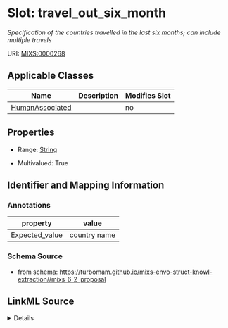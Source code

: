 # Slot: travel_out_six_month


_Specification of the countries travelled in the last six months; can include multiple travels_



URI: [MIXS:0000268](https://w3id.org/mixs/0000268)



<!-- no inheritance hierarchy -->




## Applicable Classes

| Name | Description | Modifies Slot |
| --- | --- | --- |
[HumanAssociated](HumanAssociated.md) |  |  no  |







## Properties

* Range: [String](String.md)

* Multivalued: True





## Identifier and Mapping Information





### Annotations

| property | value |
| --- | --- |
| Expected_value | country name |



### Schema Source


* from schema: https://turbomam.github.io/mixs-envo-struct-knowl-extraction//mixs_6_2_proposal




## LinkML Source

<details>
```yaml
name: travel_out_six_month
annotations:
  Expected_value:
    tag: Expected_value
    value: country name
description: Specification of the countries travelled in the last six months; can
  include multiple travels
title: travel outside the country in last six months
notes:
- months
from_schema: https://turbomam.github.io/mixs-envo-struct-knowl-extraction//mixs_6_2_proposal
rank: 1000
string_serialization: '{text}'
slot_uri: MIXS:0000268
multivalued: true
alias: travel_out_six_month
domain_of:
- HumanAssociated
range: string
required: false
recommended: false

```
</details>